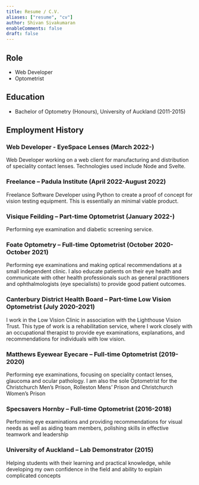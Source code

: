 ```yaml
---
title: Resume / C.V.
aliases: ["resume", "cv"]
author: Shivan Sivakumaran
enableComments: false
draft: false
---
```


## Role

- Web Developer
- Optometrist

## Education

- Bachelor of Optometry (Honours), University of Auckland (2011-2015)

## Employment History

### Web Developer - EyeSpace Lenses (March 2022-)

Web Developer working on a web client for manufacturing and distribution of speciality contact lenses. Technologies used include Node and Svelte.

### Freelance – Padula Institute (April 2022-August 2022)

Freelance Software Developer using Python to create a proof of concept for vision testing equipment. This is essentially an minimal viable product.

### Visique Feilding – Part-time Optometrist (January 2022-)

Performing eye examination and diabetic screening service.

### Foate Optometry – Full-time Optometrist (October 2020-October 2021)

Performing eye examinations and making optical recommendations at a small independent clinic. I also educate patients on their eye health and communicate with other health professionals such as general practitioners and ophthalmologists (eye specialists) to provide good patient outcomes.

### Canterbury District Health Board – Part-time Low Vision Optometrist (July 2020-2021)

I work in the Low Vision Clinic in association with the Lighthouse Vision Trust. This type of work is a rehabilitation service, where I work closely with an occupational therapist to provide eye examinations, explanations, and recommendations for individuals with low vision.

### Matthews Eyewear Eyecare – Full-time Optometrist (2019-2020)

Performing eye examinations, focusing on speciality contact lenses, glaucoma and ocular pathology. I am also the sole Optometrist for the Christchurch Men’s Prison, Rolleston Mens’ Prison and Christchurch Women’s Prison

### Specsavers Hornby – Full-time Optometrist (2016-2018)

Performing eye examinations and providing recommendations for visual needs as well as aiding team members, polishing skills in effective teamwork and leadership

### University of Auckland – Lab Demonstrator (2015)

Helping students with their learning and practical knowledge, while developing my own confidence in the field and ability to explain complicated concepts
